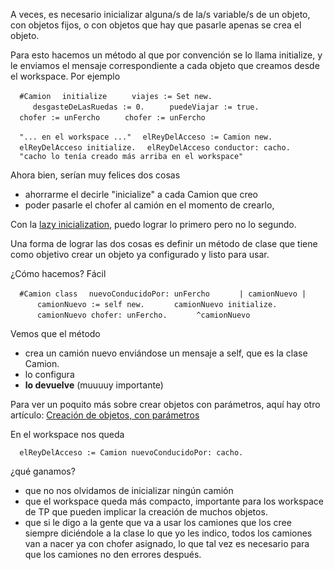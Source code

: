 A veces, es necesario inicializar alguna/s de la/s variable/s de un objeto, con objetos fijos, o con objetos que hay que pasarle apenas se crea el objeto.

Para esto hacemos un método al que por convención se lo llama initialize, y le enviamos el mensaje correspondiente a cada objeto que creamos desde el workspace. Por ejemplo

`  #Camion`
`  initialize`
`     viajes := Set new.`
`     desgasteDeLasRuedas := 0.`
`     puedeViajar := true.`
`  chofer := unFercho`
`     chofer := unFercho`

`  "... en el workspace ..."`
`  elReyDelAcceso := Camion new.`
`  elReyDelAcceso initialize.`
`  elReyDelAcceso conductor: cacho.`
`  "cacho lo tenía creado más arriba en el workspace"`

Ahora bien, serían muy felices dos cosas

-   ahorrarme el decirle "inicialize" a cada Camion que creo
-   poder pasarle el chofer al camión en el momento de crearlo,

Con la [lazy inicialization](lazy-inicialization.md), puedo lograr lo primero pero no lo segundo.

Una forma de lograr las dos cosas es definir un método de clase que tiene como objetivo crear un objeto ya configurado y listo para usar.

¿Cómo hacemos? Fácil

`  #Camion class`
`  nuevoConducidoPor: unFercho`
`      | camionNuevo |`
`      camionNuevo := self new.`
`      camionNuevo initialize.`
`      camionNuevo chofer: unFercho.`
`      ^camionNuevo`

Vemos que el método

-   crea un camión nuevo enviándose un mensaje a self, que es la clase Camion.
-   lo configura
-   **lo devuelve** (muuuuy importante)

Para ver un poquito más sobre crear objetos con parámetros, aquí hay otro artículo: [Creación de objetos, con parámetros](creacion-de-objetos--con-parametros.md)

En el workspace nos queda

`  elReyDelAcceso := Camion nuevoConducidoPor: cacho.`

¿qué ganamos?

-   que no nos olvidamos de inicializar ningún camión
-   que el workspace queda más compacto, importante para los workspace de TP que pueden implicar la creación de muchos objetos.
-   que si le digo a la gente que va a usar los camiones que los cree siempre diciéndole a la clase lo que yo les indico, todos los camiones van a nacer ya con chofer asignado, lo que tal vez es necesario para que los camiones no den errores después.

